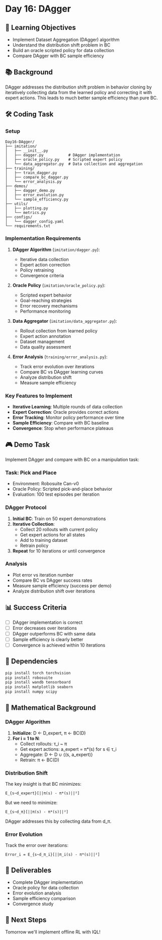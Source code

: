 # Day 16: DAgger

## 🎯 Learning Objectives
- Implement Dataset Aggregation (DAgger) algorithm
- Understand the distribution shift problem in BC
- Build an oracle scripted policy for data collection
- Compare DAgger with BC sample efficiency

## 📚 Background
DAgger addresses the distribution shift problem in behavior cloning by iteratively collecting data from the learned policy and correcting it with expert actions. This leads to much better sample efficiency than pure BC.

## 🛠️ Coding Task

### Setup
```
Day16-DAgger/
├── imitation/
│   ├── __init__.py
│   ├── dagger.py           # DAgger implementation
│   ├── oracle_policy.py    # Scripted expert policy
│   └── data_aggregator.py  # Data collection and aggregation
├── training/
│   ├── train_dagger.py
│   ├── compare_bc_dagger.py
│   └── error_analysis.py
├── demos/
│   ├── dagger_demo.py
│   ├── error_evolution.py
│   └── sample_efficiency.py
├── utils/
│   ├── plotting.py
│   └── metrics.py
├── configs/
│   └── dagger_config.yaml
└── requirements.txt
```

### Implementation Requirements

1. **DAgger Algorithm** (`imitation/dagger.py`):
   - Iterative data collection
   - Expert action correction
   - Policy retraining
   - Convergence criteria

2. **Oracle Policy** (`imitation/oracle_policy.py`):
   - Scripted expert behavior
   - Goal-reaching strategies
   - Error recovery mechanisms
   - Performance monitoring

3. **Data Aggregator** (`imitation/data_aggregator.py`):
   - Rollout collection from learned policy
   - Expert action annotation
   - Dataset management
   - Data quality assessment

4. **Error Analysis** (`training/error_analysis.py`):
   - Track error evolution over iterations
   - Compare BC vs DAgger learning curves
   - Analyze distribution shift
   - Measure sample efficiency

### Key Features to Implement

- **Iterative Learning**: Multiple rounds of data collection
- **Expert Correction**: Oracle provides correct actions
- **Error Tracking**: Monitor policy performance over time
- **Sample Efficiency**: Compare with BC baseline
- **Convergence**: Stop when performance plateaus

## 🎮 Demo Task
Implement DAgger and compare with BC on a manipulation task:

### Task: Pick and Place
- Environment: Robosuite Can-v0
- Oracle Policy: Scripted pick-and-place behavior
- Evaluation: 100 test episodes per iteration

### DAgger Protocol
1. **Initial BC**: Train on 50 expert demonstrations
2. **Iterative Collection**:
   - Collect 20 rollouts with current policy
   - Get expert actions for all states
   - Add to training dataset
   - Retrain policy
3. **Repeat** for 10 iterations or until convergence

### Analysis
- Plot error vs iteration number
- Compare BC vs DAgger success rates
- Measure sample efficiency (success per demo)
- Analyze distribution shift over iterations

## 📊 Success Criteria
- [ ] DAgger implementation is correct
- [ ] Error decreases over iterations
- [ ] DAgger outperforms BC with same data
- [ ] Sample efficiency is clearly better
- [ ] Convergence is achieved within 10 iterations

## 🔧 Dependencies
```bash
pip install torch torchvision
pip install robosuite
pip install wandb tensorboard
pip install matplotlib seaborn
pip install numpy scipy
```

## 📝 Mathematical Background

### DAgger Algorithm
1. **Initialize**: D ← D_expert, π ← BC(D)
2. **For i = 1 to N**:
   - Collect rollouts: τ_i ~ π
   - Get expert actions: a_expert = π*(s) for s ∈ τ_i
   - Aggregate: D ← D ∪ {(s, a_expert)}
   - Retrain: π ← BC(D)

### Distribution Shift
The key insight is that BC minimizes:
```
E_{s~d_expert}[||π(s) - π*(s)||²]
```

But we need to minimize:
```
E_{s~d_π}[||π(s) - π*(s)||²]
```

DAgger addresses this by collecting data from d_π.

### Error Evolution
Track the error over iterations:
```
Error_i = E_{s~d_π_i}[||π_i(s) - π*(s)||²]
```

## 📝 Deliverables
- Complete DAgger implementation
- Oracle policy for data collection
- Error evolution analysis
- Sample efficiency comparison
- Convergence study

## 🚀 Next Steps
Tomorrow we'll implement offline RL with IQL!
